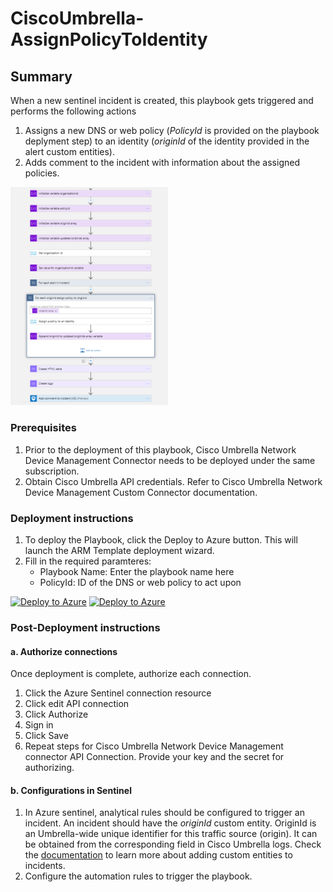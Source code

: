 # CiscoUmbrella-AssignPolicyToIdentity

## Summary

When a new sentinel incident is created, this playbook gets triggered and performs the following actions

1. Assigns a new DNS or web policy (*PolicyId* is provided on the playbook deplyment step) to an identity (*originId* of the identity provided in the alert custom entities).
2. Adds comment to the incident with information about the assigned policies.

<img src="./playbook_screenshot.png" width="50%"/><br>

### Prerequisites

1. Prior to the deployment of this playbook, Cisco Umbrella Network Device Management Connector needs to be deployed under the same subscription.
2. Obtain Cisco Umbrella API credentials. Refer to Cisco Umbrella Network Device Management Custom Connector documentation.

### Deployment instructions

1. To deploy the Playbook, click the Deploy to Azure button. This will launch the ARM Template deployment wizard.
2. Fill in the required paramteres:
    * Playbook Name: Enter the playbook name here
    * PolicyId: ID of the DNS or web policy to act upon

[![Deploy to Azure](https://aka.ms/deploytoazurebutton)](https://portal.azure.com/#create/Microsoft.Template/uri/https%3A%2F%2Fraw.githubusercontent.com%2FAzure%2FAzure-Sentinel%2Fmaster%2FPlaybooks%2FCiscoUmbrellak%2FPlaybooks%2FCiscoUmbrella-AssignPolicyToIdentity%2Fazuredeploy.json) [![Deploy to Azure](https://aka.ms/deploytoazuregovbutton)](https://portal.azure.us/#create/Microsoft.Template/uri/https%3A%2F%2Fraw.githubusercontent.com%2FAzure%2FAzure-Sentinel%2Fmaster%2FPlaybooks%2FCiscoUmbrella%2FPlaybooks%2FCiscoUmbrella-AssignPolicyToIdentity%2Fazuredeploy.json)

### Post-Deployment instructions

#### a. Authorize connections

Once deployment is complete, authorize each connection.

1. Click the Azure Sentinel connection resource
2. Click edit API connection
3. Click Authorize
4. Sign in
5. Click Save
6. Repeat steps for Cisco Umbrella Network Device Management connector API Connection. Provide your key and the secret for authorizing.

#### b. Configurations in Sentinel

1. In Azure sentinel, analytical rules should be configured to trigger an incident. An incident should have the *originId* custom entity. OriginId is an Umbrella-wide unique identifier for this traffic source (origin). It can be obtained from the corresponding field in Cisco Umbrella logs. Check the [documentation](https://docs.microsoft.com/azure/sentinel/surface-custom-details-in-alerts) to learn more about adding custom entities to incidents.
2. Configure the automation rules to trigger the playbook.
